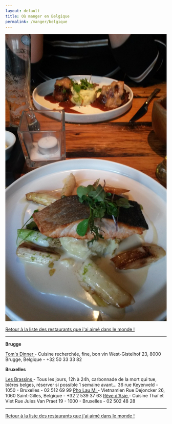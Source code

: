 ```yaml
---
layout: default
title: Où manger en Belgique
permalink: /manger/belgique
---
```


<div class="clearfix">
	<img src="/images/restos/manger-belgique.jpg" class="img-floating-left-mid-size" />
</div>

<a href="/manger/monde">Retour à la liste des restaurants que j'ai aimé dans le monde !</a>  
  
___
  
  
**Brugge**  
  
<a href="http://www.tomsdiner.be/">
Tom's Dinner
</a> - Cuisine recherchée, fine, bon vin  
West-Gistelhof 23, 8000 Brugge, Belgique - +32 50 33 33 82  
  

**Bruxelles**  
  
<a href="http://www.lesbrassins.com/">
Les Brassins
</a> - Tous les jours, 12h à 24h, carbonnade de la mort qui tue, bières belges, réserver si possible 1 semaine avant...  
36 rue Keyenveld - 1050 - Bruxelles - 02 512 69 99  
  
<a href="http://www.pholaumi.be">
Pho Lau Mi
</a> - Vietnamien  
Rue Dejoncker 26, 1060 Saint-Gilles, Belgique - +32 2 539 37 63  
  
<a href="http://www.tripadvisor.fr/Restaurant_Review-g188644-d1069532-Reviews-Reve_D_asie-Brussels.html">
Rêve d'Asie
</a> - Cuisine Thaï et Viet  
Rue Jules Van Praet 19 - 1000 - Bruxelles - 02 502 48 28  
  
___
  
<a href="/manger/monde">Retour à la liste des restaurants que j'ai aimé dans le monde !</a>  
  
  
